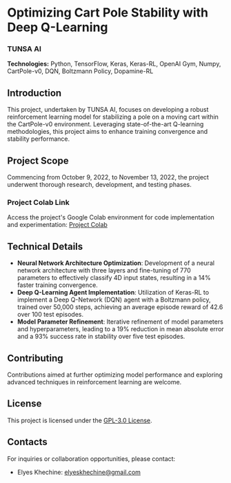 # Optimizing Cart Pole Stability with Deep Q-Learning

### TUNSA AI

**Technologies:** Python, TensorFlow, Keras, Keras-RL, OpenAI Gym, Numpy, CartPole-v0, DQN, Boltzmann Policy, Dopamine-RL

## Introduction

This project, undertaken by TUNSA AI, focuses on developing a robust reinforcement learning model for stabilizing a pole on a moving cart within the CartPole-v0 environment. Leveraging state-of-the-art Q-learning methodologies, this project aims to enhance training convergence and stability performance.

## Project Scope

Commencing from October 9, 2022, to November 13, 2022, the project underwent thorough research, development, and testing phases.

### Project Colab Link

Access the project's Google Colab environment for code implementation and experimentation: [Project Colab](https://colab.research.google.com/drive/172mY-dbLJq484xGz-Yb_O1vUNVuuWbVX)

## Technical Details

- **Neural Network Architecture Optimization**: Development of a neural network architecture with three layers and fine-tuning of 770 parameters to effectively classify 4D input states, resulting in a 14% faster training convergence.
- **Deep Q-Learning Agent Implementation**: Utilization of Keras-RL to implement a Deep Q-Network (DQN) agent with a Boltzmann policy, trained over 50,000 steps, achieving an average episode reward of 42.6 over 100 test episodes.
- **Model Parameter Refinement**: Iterative refinement of model parameters and hyperparameters, leading to a 19% reduction in mean absolute error and a 93% success rate in stability over five test episodes.

## Contributing

Contributions aimed at further optimizing model performance and exploring advanced techniques in reinforcement learning are welcome.

## License

This project is licensed under the [GPL-3.0 License](LICENSE).

## Contacts

For inquiries or collaboration opportunities, please contact:

- Elyes Khechine: elyeskhechine@gmail.com

